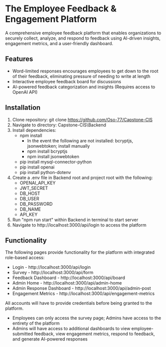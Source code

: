 # The Employee Feedback & Engagement Platform 
A comprehensive employee feedback platform that enables organizations to securely collect, analyze, and respond to feedback using AI-driven insights, engagement metrics, and a user-friendly dashboard.

## Features
- Word-limited responses encourages employees to get down to the root of their feedback, eliminating pressure of needing to write at length
- Interactive employee feedback board for discussions
- AI-powered feedback categorization and insights (Requires access to OpenAI API)

## Installation
1. Clone repository: git clone https://github.com/Oso-77/Capstone-CIS
2. Navigate to directory: Capstone-CIS\Backend
3. Install dependencies:
   - npm install
       - In the event the following are not installed: bcryptjs, jsonwebtoken; install manually
       - npm install bcryptjs
       - npm install jsonwebtoken
   - pip install mysql-connector-python 
   - pip install openai 
   - pip install python-dotenv
4. Create a .env file in Backend root and project root with the following:
   - OPENAI_API_KEY
   - JWT_SECRET
   - DB_HOST
   - DB_USER
   - DB_PASSWORD
   - DB_NAME
   - API_KEY
6. Run "npm run start" within Backend in terminal to start server
7. Navigate to http://localhost:3000/api/login to access the platform

## Functionality
The following pages provide functionality for the platform with integrated role-based access:
- Login - http://localhost:3000/api/login
- Survey - http://localhost:3000/api/form
- Feedback Dashboard - http://localhost:3000/api/board
- Admin Home - http://localhost:3000/api/admin-home
- Admin Response Dashboard - http://localhost:3000/api/admin-post
- Engagement Metrics - http://localhost:3000/api/engagement-metrics

All accounts will have to provide credentials before being granted to the platform.
- Employees can only access the survey page; Admins have access to the entirety of the platform
- Admins will have access to additional dashboards to view employee-submitted feedback, view engagement metrics, respond to feedback, and generate AI-powered responses
